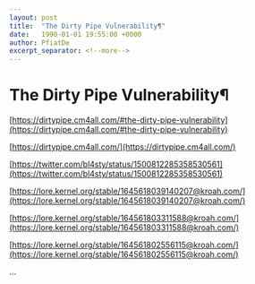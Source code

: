 ```yaml
---
layout: post
title:  "The Dirty Pipe Vulnerability¶"
date:   1990-01-01 19:55:00 +0000
author: PfiatDe
excerpt_separator: <!--more-->
---
```


# The Dirty Pipe Vulnerability¶

[https://dirtypipe.cm4all.com/#the-dirty-pipe-vulnerability](https://dirtypipe.cm4all.com/#the-dirty-pipe-vulnerability)

[https://dirtypipe.cm4all.com/](https://dirtypipe.cm4all.com/)

[https://twitter.com/bl4sty/status/1500812285358530561](https://twitter.com/bl4sty/status/1500812285358530561)

[https://lore.kernel.org/stable/1645618039140207@kroah.com/](https://lore.kernel.org/stable/1645618039140207@kroah.com/)

[https://lore.kernel.org/stable/164561803311588@kroah.com/](https://lore.kernel.org/stable/164561803311588@kroah.com/)

[https://lore.kernel.org/stable/164561802556115@kroah.com/](https://lore.kernel.org/stable/164561802556115@kroah.com/)

...
<!--more-->
